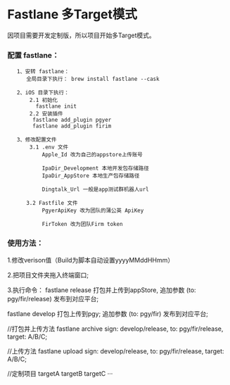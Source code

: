 # Fastlane 多Target模式
  因项目需要开发定制版，所以项目开始多Target模式。
  
### 配置 fastlane：

       1、安转 fastlane： 
          全局目录下执行： brew install fastlane --cask
       
       2、iOS 目录下执行：
           2.1 初始化
             fastlane init
           2.2 安装插件
            fastlane add_plugin pgyer
            fastlane add_plugin firim
       
       3、修改配置文件 
           3.1 .env 文件
               Apple_Id 改为自己的appstore上传账号
               
               IpaDir_Development 本地开发包存储路径
               IpaDir_AppStore 本地生产包存储路径
        
               Dingtalk_Url 一般是app测试群机器人url
               
          3.2 Fastfile 文件
               PgyerApiKey 改为团队的蒲公英 ApiKey
            
               FirToken 改为团队Firm token
  
### 使用方法：

  1.修改verison值（Build为脚本自动设置yyyyMMddHHmm）
  
  2.把项目文件夹拖入终端窗口;
  
  3.执行命令： 
  fastlane release 打包并上传到appStore, 
    追加参数 (to: pgy/fir/release) 发布到对应平台;
    
  fastlane develop 打包上传到pgy; 
    追加参数 (to: pgy/fir) 发布到对应平台;
    
  //打包并上传方法
  fastlane archive sign: develop/release, to: pgy/fir/release, target: A/B/C;
  
  //上传方法
  fastlane upload sign: develop/release, to: pgy/fir/release, target: A/B/C;
  
  //定制项目
  targetA
  targetB
  targetC
  ···